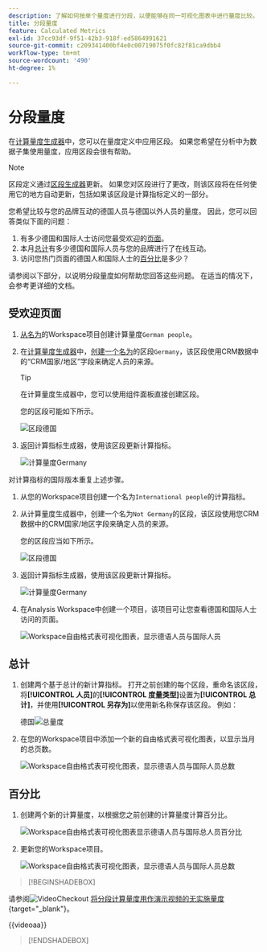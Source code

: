 ```yaml
---
description: 了解如何按单个量度进行分段，以便能够在同一可视化图表中进行量度比较。
title: 分段量度
feature: Calculated Metrics
exl-id: 37cc93df-9f51-42b3-918f-ed5864991621
source-git-commit: c209341400bf4e0c00719075f0fc82f81ca9dbb4
workflow-type: tm+mt
source-wordcount: '490'
ht-degree: 1%

---
```


# 分段量度

在[计算量度生成器](cm-build-metrics.md#definition-builder)中，您可以在量度定义中应用区段。 如果您希望在分析中为数据子集使用量度，应用区段会很有帮助。

>[!NOTE]
>
>区段定义通过[区段生成器](/help/components/segments/seg-builder.md)更新。 如果您对区段进行了更改，则该区段将在任何使用它的地方自动更新，包括如果该区段是计算指标定义的一部分。
>

您希望比较与您的品牌互动的德国人员与德国以外人员的量度。 因此，您可以回答类似下面的问题：

1. 有多少德国和国际人士访问您最受欢迎的[页面](#popular-pages)。
1. 本月[总计](#totals)有多少德国和国际人员与您的品牌进行了在线互动。
1. 访问您热门页面的德国人和国际人士的[百分比](#percentages)是多少？

请参阅以下部分，以说明分段量度如何帮助您回答这些问题。 在适当的情况下，会参考更详细的文档。

## 受欢迎页面

1. [从名为](cm-workflow.md)的Workspace项目创建计算量度`German people`。
1. 在[计算量度生成器](cm-build-metrics.md)中，[创建一个名为](/help/components/segments/seg-builder.md)的区段`Germany`，该区段使用CRM数据中的“CRM国家/地区”字段来确定人员的来源。

   >[!TIP]
   >
   >在计算量度生成器中，您可以使用组件面板直接创建区段。
   >   

   您的区段可能如下所示。

   ![区段德国](assets/filter-germany.png)

1. 返回计算指标生成器，使用该区段更新计算指标。

   ![计算量度Germany](assets/calculated-metric-germany.png)

对计算指标的国际版本重复上述步骤。

1. 从您的Workspace项目创建一个名为`International people`的计算指标。
1. 从计算量度生成器中，创建一个名为`Not Germany`的区段，该区段使用您CRM数据中的CRM国家/地区字段来确定人员的来源。

   您的区段应当如下所示。

   ![区段德国](assets/filter-not-germany.png)

1. 返回计算指标生成器，使用该区段更新计算指标。

   ![计算量度Germany](assets/calculated-metric-notgermany.png)


1. 在Analysis Workspace中创建一个项目，该项目可让您查看德国和国际人士访问的页面。

   ![Workspace自由格式表可视化图表，显示德语人员与国际人员](assets/workspace-german-vs-international.png)


## 总计

1. 创建两个基于总计的新计算指标。 打开之前创建的每个区段，重命名该区段，将&#x200B;**[!UICONTROL 人员]**&#x200B;的&#x200B;**[!UICONTROL 度量类型]**&#x200B;设置为&#x200B;**[!UICONTROL 总计]**，并使用&#x200B;**[!UICONTROL 另存为]**&#x200B;以使用新名称保存该区段。 例如：

   德国![总量度](assets/calculated-metric-germany-total.png)

1. 在您的Workspace项目中添加一个新的自由格式表可视化图表，以显示当月的总页数。

   ![Workspace自由格式表可视化图表，显示德语人员与国际人员总数](assets/workspace-german-vs-international-totals.png)


## 百分比

1. 创建两个新的计算量度，以根据您之前创建的计算量度计算百分比。

   ![Workspace自由格式表可视化图表显示德语人员与国际总人员百分比](assets/calculated-metric-germany-total-percentage.png)


1. 更新您的Workspace项目。

   ![Workspace自由格式表可视化图表，显示德语人员与国际人员总数](assets/workspace-german-vs-international-totals-percentage.png)



>[!BEGINSHADEBOX]

请参阅![VideoCheckout](/help/assets/icons/VideoCheckedOut.svg) [将分段计算量度用作演示视频的无实施量度](https://video.tv.adobe.com/v/25407?quality=12&learn=on){target="_blank"}。

{{videoaa}}

>[!ENDSHADEBOX]

